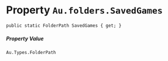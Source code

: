 # Property `Au.folders.SavedGames`

```
public static FolderPath SavedGames { get; }
```

##### Property Value

`Au.Types.FolderPath`